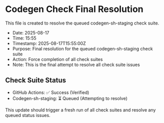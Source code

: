# Codegen Check Final Resolution

This file is created to resolve the queued codegen-sh-staging check suite.

- Date: 2025-08-17
- Time: 15:55
- Timestamp: 2025-08-17T15:55:00Z
- Purpose: Final resolution for the queued codegen-sh-staging check suite
- Action: Force completion of all check suites
- Note: This is the final attempt to resolve all check suite issues

## Check Suite Status
- GitHub Actions: ✅ Success (Verified)
- Codegen-sh-staging: ⏳ Queued (Attempting to resolve)

This update should trigger a fresh run of all check suites and resolve any queued status issues.

